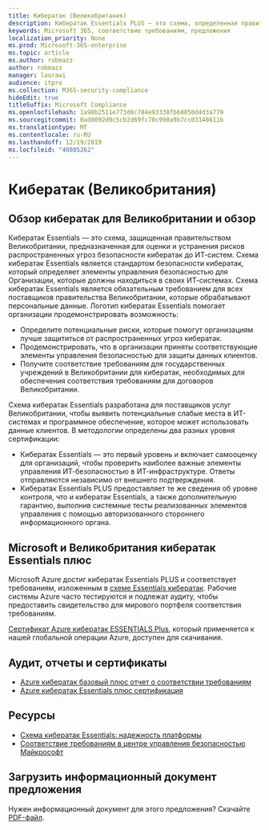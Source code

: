 ```yaml
---
title: Кибератак (Великобритания)
description: Кибератак Essentials PLUS — это схема, определенная правительством Великобритании, которая поможет организациям защититься от распространенных угроз безопасности кибератак.
keywords: Microsoft 365, соответствие требованиям, предложения
localization_priority: None
ms.prod: Microsoft-365-enterprise
ms.topic: article
ms.author: robmazz
author: robmazz
manager: laurawi
audience: itpro
ms.collection: M365-security-compliance
hideEdit: true
titleSuffix: Microsoft Compliance
ms.openlocfilehash: 1a98b2511e773d8c784e93338fb68850d4d3a779
ms.sourcegitcommit: 0ad0092d9c5cb2d69fc70c990a9b7cc03140611b
ms.translationtype: MT
ms.contentlocale: ru-RU
ms.lasthandoff: 12/19/2019
ms.locfileid: "40805262"
---
```

# <a name="united-kingdom-cyber-essentials-plus"></a>Кибератак (Великобритания)

## <a name="uk-cyber-essentials-plus-overview"></a>Обзор кибератак для Великобритании и обзор

Кибератак Essentials — это схема, защищенная правительством Великобритании, предназначенная для оценки и устранения рисков распространенных угроз безопасности кибератак до ИТ-систем. Схема кибератак Essentials является стандартом безопасности кибератак, который определяет элементы управления безопасностью для Организации, которые должны находиться в своих ИТ-системах. Схема кибератак Essentials является обязательным требованием для всех поставщиков правительства Великобритании, которые обрабатывают персональные данные. Логотип кибератак Essentials помогает организации продемонстрировать возможность:

- Определите потенциальные риски, которые помогут организациям лучше защититься от распространенных угроз кибератак.
- Продемонстрировать, что в организации приняты соответствующие элементы управления безопасностью для защиты данных клиентов.
- Получите соответствие требованиям для государственных учреждений в Великобритании для кибератак, необходимых для обеспечения соответствия требованиям для договоров Великобритании.

Схема кибератак Essentials разработана для поставщиков услуг Великобритании, чтобы выявить потенциальные слабые места в ИТ-системах и программное обеспечение, которое может использовать данные клиентов. В методологии определены два разных уровня сертификации:

- Кибератак Essentials — это первый уровень и включает самооценку для организаций, чтобы проверить наиболее важные элементы управления ИТ-безопасностью в ИТ-инфраструктуре. Ответы отправляются независимо от внешнего подтверждения.
- Кибератак Essentials PLUS предоставляет те же сведения об уровне контроля, что и кибератак Essentials, а также дополнительную гарантию, выполнив системные тесты реализованных элементов управления с помощью авторизованного стороннего информационного органа.

## <a name="microsoft-and-uk-cyber-essentials-plus"></a>Microsoft и Великобритания кибератак Essentials плюс

Microsoft Azure достиг кибератак Essentials PLUS и соответствует требованиям, изложенным в [схеме Essentials кибератак](https://go.microsoft.com/fwlink/p/?linkid=2099398). Рабочие системы Azure часто тестируются и подлежат аудиту, чтобы предоставить свидетельство для мирового портфеля соответствия требованиям.

[Сертификат Azure кибератак ESSENTIALS Plus](https://aka.ms/AzureCyberEPlusCert), который применяется к нашей глобальной операции Azure, доступен для скачивания.

## <a name="audits-reports-and-certificates"></a>Аудит, отчеты и сертификаты

- [Azure кибератак базовый плюс отчет о соответствии требованиям](https://aka.ms/AzureCyberEPlusReport)
- [Azure кибератак Essentials плюс сертификация](https://aka.ms/AzureCyberEPlusCert)

## <a name="resources"></a>Ресурсы

- [Схема кибератак Essentials: надежность платформы](https://www.cyberaware.gov.uk/cyberessentials/files/assurance-framework.pdf)
- [Соответствие требованиям в центре управления безопасностью Майкрософт](https://www.microsoft.com/trust-center/compliance/compliance-overview)

## <a name="download-the-offering-backgrounder"></a>Загрузить информационный документ предложения

Нужен информационный документ для этого предложения? Скачайте [PDF-файл](https://download.microsoft.com/download/6/B/5/6B54EF7B-8BC2-4C88-8ABD-A20B986AF9C7/CyberEssentialsPlusUK-Compliance.pdf).
